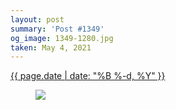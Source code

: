 ```yaml
---
layout: post
summary: 'Post #1349'
og_image: 1349-1280.jpg
taken: May 4, 2021
---
```


<div class="post">
 <time>
  <a href="/1349">
   {{ page.date | date: "%B %-d, %Y" }}
  </a>
 </time>
 <a href="/1349">
  <figure data-taken="5/4/2021">
   <img sizes="(min-width: 700px) 50vw, calc(100vw - 2rem)" src="{{ site.assets_url }}/1349-640.jpg" srcset="{{ site.assets_url }}/1349-320.jpg 320w, {{ site.assets_url }}/1349-640.jpg 640w, {{ site.assets_url }}/1349-960.jpg 960w, {{ site.assets_url }}/1349-1280.jpg 1280w"/>
  </figure>
 </a>
</div>
